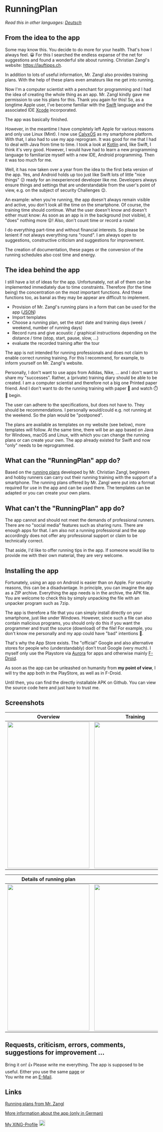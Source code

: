 # RunningPlan

*Read this in other languages: [Deutsch](README.de.md)*

## From the idea to the app

Some may know this. You decide to do more for your health. That's how I always feel. :grinning:
For this I searched the endless expanse of the net for suggestions and found a wonderful site
about running. Christian Zangl's website: https://lauftipps.ch.

In addition to lots of useful information, Mr. Zangl also provides training plans. With the help of these plans
even amateurs like me get into running.

Now I'm a computer scientist with a penchant for programming and I had the idea of creating the whole thing as an app.
Mr. Zangl kindly gave me permission to use his plans for this. Thank you again for this!
So, as a longtime Apple user, I've become familiar with the [Swift](https://developer.apple.com/swift/) language and the
associated IDE [Xcode](https://apps.apple.com/us/app/xcode/id497799835?mt=12) incorporated.

The app was basically finished.

However, in the meantime I have completely left Apple for various reasons and only use
Linux (Mint). I now use [CalyxOS](https://calyxos.org/) as my smartphone platform. With that, I also had to use my app
reprogram. It was good for me that I had to deal with Java from time to time.
I took a look at [Kotlin](https://kotlinlang.org/) and, like Swift, I think it's very good.
However, I would have had to learn a new programming language to familiarize myself with a new IDE, Android programming.
Then it was too much for me.

Well, it has now taken over a year from the idea to the first beta version of the app. Yes, and Android holds up too
just like Swift lots of little "nice things" :confused: ready for an inexperienced developer like me.
Developers always ensure things and settings that are understandable from the user's point of view, e.g. on the subject of security
Challenges :wink:.

An example: when you're running, the app doesn't always remain visible and active, you don't look all the time
on the smartphone. Of course, the training time should continue. What the user doesn't know and doesn't either
must know: As soon as an app is in the background (not visible), it "does" nothing more :astonished:!
Also, don't count time or record a route!

I do everything part-time and without financial interests. So please be lenient if not always
everything runs "round". I am always open to suggestions, constructive criticism and suggestions for improvement.

The creation of documentation, these pages or the conversion of the running schedules also cost time and energy.


## The idea behind the app

I still have a lot of ideas for the app. Unfortunately, not all of them can be implemented immediately due to time constraints.
Therefore (for the time being) the concentration on the most important functions. And these functions too, as banal as they may be
appear are difficult to implement.

- Provision of Mr. Zangl's running plans in a form that can be used for the app ([JSON](https://de.wikipedia.org/wiki/JavaScript_Object_Notation))
- Import templates
- Choose a running plan, set the start date and training days (week / weekend, number of running days)
- Record runs and give acoustic / graphical instructions depending on the distance / time (stop, start, pause, slow, ...)
- evaluate the recorded training after the tour

The app is not intended for running professionals and does not claim to enable correct running training.
For this I recommend, for example, to inform yourself on Mr. Zangl's website.

Personally, I don't want to use apps from Adidas, Nike, ... and I don't want to share my "successes".
Rather, a (private) training diary should be able to be created. I am a computer scientist and therefore not a big one
Printed paper friend. And I don't want to do the running training with paper :page_facing_up: and watch :stopwatch: :running:
begin.

The user can adhere to the specifications, but does not have to. They should be recommendations. I personally would/could
e.g. not running at the weekend. So the plan would be "postponed".

The plans are available as templates on my website (see below), more templates will follow.
At the same time, there will be an app based on Java for Windows, macOS and Linux, with which you can change the running plans or
can create your own. The app already existed for Swift and now "only" needs to be reprogrammed.


## What can the "RunningPlan" app do?

Based on the [running plans](https://lauftipps.ch/trainingsplaene/alle-trainingsplaene-auf-einen-blick/) developed by Mr. Christian Zangl, beginners and hobby runners can carry out their running training with the support of a smartphone.
The running plans offered by Mr. Zangl were put into a format required for use in the app and can be used there.
The templates can be adapted or you can create your own plans.


## What can't the "RunningPlan" app do?

The app cannot and should not meet the demands of professional runners. There are no "social media" features such as sharing runs.
There are enough apps for that. I am also not a running professional and the app accordingly does not offer any professional support or claim to be technically correct.

That aside, I'd like to offer running tips in the app. If someone would like to provide me with their own material, they are very welcome.


## Installing the app

Fortunately, using an app on Android is easier than on Apple. For security reasons, this can be a disadvantage.
In principle, you can imagine the app as a ZIP archive. Everything the app needs is in the archive, the APK file.
You are welcome to check this by simply unpacking the file with an unpacker program such as 7zip.

The app is therefore a file that you can simply install directly on your smartphone, just like under Windows.
However, since such a file can also contain malicious programs, you should only do this if you want the programmer and
trust the source (download) of the file!
For example, you don't know me personally and my app could have "bad" intentions :imp:.

That's why the App Store exists. The "official" Google and also alternative stores for people who
(understandably) don't trust Google (very much).
I myself only use the Playstore via [Aurora](https://f-droid.org/en/packages/com.aurora.store/) for apps and
otherwise mainly [F-Droid](https://f-droid.org/).

As soon as the app can be unleashed on humanity from **my point of view**, I will try the app both
in the PlayStore, as well as in F-Droid.

Until then, you can find the directly installable APK on Github. You can view the source code here and
just have to trust me.


## Screenshots

|                                                                **Overview**                                                                 | **Training** |                                                              **Running plans**                                                              |
|:-------------------------------------------------------------------------------------------------------------------------------------------:| :---: |:-------------------------------------------------------------------------------------------------------------------------------------------:|
| <img src="https://user-images.githubusercontent.com/48058062/159230830-dd74e050-c3b4-4d10-a65e-9cb44da2dd30.png" width="270" height="480"/> | <img src="https://user-images.githubusercontent.com/48058062/159230901-42658b61-88a4-4451-8139-088c250d5860.png" width="270" height="480"/> | <img src="https://user-images.githubusercontent.com/48058062/159230975-3bb4a868-9e85-4e85-afad-b5382483ad7f.png" width="270" height="480"/> |

|                                                     **Details of running plan**                                                     | |
|:-------------------------------------------------------------------------------------------------------------------------------------------:| :---: | 
| <img src="https://user-images.githubusercontent.com/48058062/159231070-c5fea648-cc87-4493-b562-3b19f4fd6285.png" width="270" height="480"/> | <img src="https://user-images.githubusercontent.com/48058062/159231123-4fdbaa20-5915-4db7-831b-cd6fcb22e716.png" width="270" height="480"/> |


## Requests, criticism, errors, comments, suggestions for improvement ...

Bring it on! :+1: Please write me everything. The app is supposed to be useful.
Either you use the same [page](https://github.com/hiroladev/RunningPlan/issues) or\
You write me an <a href="mailto:development@hirola.de">E-Mail<a>.


## Links

[Running plans from Mr. Zangl](https://lauftipps.ch/kostenlose-trainingsplaene/)

[More information about the app (only in German)](https://www.hirola.de/s/laufplan-runningplan/)

[My XING-Profile](https://www.xing.com/profile/Michael_Schmidt2350/cv) <image src="https://user-images.githubusercontent.com/48058062/152635585-d82a0f6d-1c4b-42c5-831f-eaf3caba1bd8.png" width="20" height="20">
